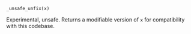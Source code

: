 ```
_unsafe_unfix(x)
```

Experimental, unsafe. Returns a modifiable version of `x` for compatibility with this codebase.
